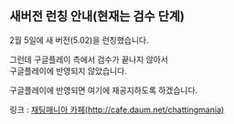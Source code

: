 ## 새버전 런칭 안내(현재는 검수 단계)

2월 5일에 새 버전(5.02)을 런칭했습니다.  
  
그런데 구글플레이 측에서 검수가 끝나지 않아서  
구글플레이에 반영되지 않았습니다.  
  
구글플레이에 반영되면 여기에 재공지하도록 하겠습니다.
   
링크 : [채팅매니아 카페(http://cafe.daum.net/chattingmania)](http://cafe.daum.net/chattingmania)
